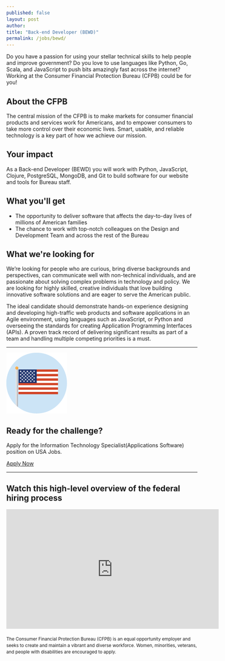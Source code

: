 ```yaml
---
published: false
layout: post
author:
title: "Back-end Developer (BEWD)"
permalink: /jobs/bewd/
---
```


Do you have a passion for using your stellar technical skills to help people
and improve government? Do you love to use languages like Python, Go,
Scala, and JavaScript to push bits amazingly fast across the internet? Working
at the Consumer Financial Protection Bureau (CFPB) could be for you!

## About the CFPB

The central mission of the CFPB is to make markets for consumer financial
products and services work for Americans, and to empower consumers to take
more control over their economic lives. Smart, usable, and reliable technology
is a key part of how we achieve our mission.

## Your impact

As a Back-end Developer (BEWD) you will work with Python, JavaScript, Clojure,
PostgreSQL, MongoDB, and Git to build software for our website and tools
for Bureau staff.

## What you'll get

- The opportunity to deliver software that affects the day-to-day lives of millions of American families
- The chance to work with top-notch colleagues on the Design and Development Team and across the rest of the Bureau

## What we're looking for

We’re looking for people who are curious, bring diverse backgrounds
and perspectives, can communicate well with non-technical individuals,
and are passionate about solving complex problems in technology and policy.
We are looking for highly skilled, creative individuals that love
building innovative software solutions and are eager to serve the American public.

The ideal candidate should demonstrate hands-on experience designing and
developing high-traffic web products and software applications in an Agile
environment, using languages such as JavaScript, or Python and overseeing the
standards for creating Application Programming Interfaces (APIs). A proven
track record of delivering significant results as part of a team and handling
multiple competing priorities is a must.

---

<img src="../../img/flag.png" alt="" class="pull-r">

## Ready for the challenge?

Apply for the Information Technology Specialist(Applications Software) position on USA Jobs.

<a class="btn btn__super" href="https://www.usajobs.gov/GetJob/ViewDetails/405469200">Apply Now</a>

---

## Watch this high-level overview of the federal hiring process

<iframe width="560" height="315" src="https://www.youtube.com/embed/XCbZnTIeTOY" frameborder="0" allowfullscreen></iframe>

<small>The Consumer Financial Protection Bureau (CFPB) is an equal
opportunity employer and seeks to create and maintain a
vibrant and diverse workforce. Women, minorities, veterans,
and people with disabilities are encouraged to apply.</small>

